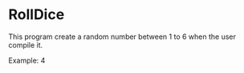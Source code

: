 # RollDice
This program create a random number between 1 to 6 when the user compile it.

Example: 
4
